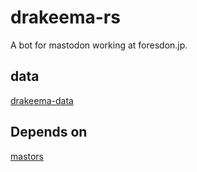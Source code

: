 # drakeema-rs
A bot for mastodon working at foresdon.jp.

## data
[drakeema-data](https://github.com/kedamaDQ/drakeema-data.git)

## Depends on
[mastors](https://github.com/kedamaDQ/mastors.git)
